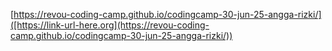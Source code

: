 [https://revou-coding-camp.github.io/codingcamp-30-jun-25-angga-rizki/]([https://link-url-here.org](https://revou-coding-camp.github.io/codingcamp-30-jun-25-angga-rizki/))

